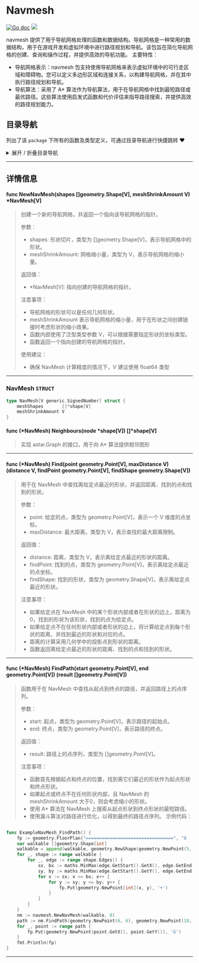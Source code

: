 # Navmesh

[![Go doc](https://img.shields.io/badge/go.dev-reference-brightgreen?logo=go&logoColor=white&style=flat)](https://pkg.go.dev/github.com/kercylan98/minotaur)
![](https://img.shields.io/badge/Email-kercylan@gmail.com-green.svg?style=flat)

navmesh 提供了用于导航网格处理的函数和数据结构。导航网格是一种常用的数据结构，用于在游戏开发和虚拟环境中进行路径规划和导航。该包旨在简化导航网格的创建、查询和操作过程，并提供高效的导航功能。
主要特性：
  - 导航网格表示：navmesh 包支持使用导航网格来表示虚拟环境中的可行走区域和障碍物。您可以定义多边形区域和连接关系，以构建导航网格，并在其中执行路径规划和导航。
  - 导航算法：采用了 A* 算法作为导航算法，用于在导航网格中找到最短路径或最优路径。这些算法使用启发式函数和代价评估来指导路径搜索，并提供高效的路径规划能力。


## 目录导航
列出了该 `package` 下所有的函数及类型定义，可通过目录导航进行快捷跳转 ❤️
<details>
<summary>展开 / 折叠目录导航</summary>


> 包级函数定义

|函数名称|描述
|:--|:--
|[NewNavMesh](#NewNavMesh)|创建一个新的导航网格，并返回一个指向该导航网格的指针。


> 类型定义

|类型|名称|描述
|:--|:--|:--
|`STRUCT`|[NavMesh](#struct_NavMesh)|暂无描述...

</details>


***
## 详情信息
#### func NewNavMesh(shapes []geometry.Shape[V], meshShrinkAmount V) *NavMesh[V]
<span id="NewNavMesh"></span>
> 创建一个新的导航网格，并返回一个指向该导航网格的指针。
> 
> 参数：
>   - shapes: 形状切片，类型为 []geometry.Shape[V]，表示导航网格中的形状。
>   - meshShrinkAmount: 网格缩小量，类型为 V，表示导航网格的缩小量。
> 
> 返回值：
>   - *NavMesh[V]: 指向创建的导航网格的指针。
> 
> 注意事项：
>   - 导航网格的形状可以是任何几何形状。
>   - meshShrinkAmount 表示导航网格的缩小量，用于在形状之间创建链接时考虑形状的缩小效果。
>   - 函数内部使用了泛型类型参数 V，可以根据需要指定形状的坐标类型。
>   - 函数返回一个指向创建的导航网格的指针。
> 
> 使用建议：
>   - 确保 NavMesh 计算精度的情况下，V 建议使用 float64 类型

***
<span id="struct_NavMesh"></span>
### NavMesh `STRUCT`

```go
type NavMesh[V generic.SignedNumber] struct {
	meshShapes       []*shape[V]
	meshShrinkAmount V
}
```
#### func (*NavMesh) Neighbours(node *shape[V])  []*shape[V]
> 实现 astar.Graph 的接口，用于向 A* 算法提供相邻图形
***
#### func (*NavMesh) Find(point geometry.Point[V], maxDistance V) (distance V, findPoint geometry.Point[V], findShape geometry.Shape[V])
> 用于在 NavMesh 中查找离给定点最近的形状，并返回距离、找到的点和找到的形状。
> 
> 参数：
>   - point: 给定的点，类型为 geometry.Point[V]，表示一个 V 维度的点坐标。
>   - maxDistance: 最大距离，类型为 V，表示查找的最大距离限制。
> 
> 返回值：
>   - distance: 距离，类型为 V，表示离给定点最近的形状的距离。
>   - findPoint: 找到的点，类型为 geometry.Point[V]，表示离给定点最近的点坐标。
>   - findShape: 找到的形状，类型为 geometry.Shape[V]，表示离给定点最近的形状。
> 
> 注意事项：
>   - 如果给定点在 NavMesh 中的某个形状内部或者在形状的边上，距离为 0，找到的形状为该形状，找到的点为给定点。
>   - 如果给定点不在任何形状内部或者形状的边上，将计算给定点到每个形状的距离，并找到最近的形状和对应的点。
>   - 距离的计算采用几何学中的投影点到形状的距离。
>   - 函数返回离给定点最近的形状的距离、找到的点和找到的形状。
***
#### func (*NavMesh) FindPath(start geometry.Point[V], end geometry.Point[V]) (result []geometry.Point[V])
> 函数用于在 NavMesh 中查找从起点到终点的路径，并返回路径上的点序列。
> 
> 参数：
>   - start: 起点，类型为 geometry.Point[V]，表示路径的起始点。
>   - end: 终点，类型为 geometry.Point[V]，表示路径的终点。
> 
> 返回值：
>   - result: 路径上的点序列，类型为 []geometry.Point[V]。
> 
> 注意事项：
>   - 函数首先根据起点和终点的位置，找到离它们最近的形状作为起点形状和终点形状。
>   - 如果起点或终点不在任何形状内部，且 NavMesh 的 meshShrinkAmount 大于0，则会考虑缩小的形状。
>   - 使用 A* 算法在 NavMesh 上搜索从起点形状到终点形状的最短路径。
>   - 使用漏斗算法对路径进行优化，以得到最终的路径点序列。
示例代码：
```go

func ExampleNavMesh_FindPath() {
	fp := geometry.FloorPlan{"=================================", "X                               X", "X                               X", "X                               X", "X                               X", "X                               X", "X                               X", "X                               X", "X                               X", "X                               X", "X                               X", "X                               X", "X                               X", "X                               X", "X                               X", "X                               X", "X                               X", "X                               X", "X                               X", "X                               X", "X                               X", "X                               X", "X                               X", "X                               X", "X                               X", "X                               X", "X                               X", "X                               X", "================================="}
	var walkable []geometry.Shape[int]
	walkable = append(walkable, geometry.NewShape(geometry.NewPoint(5, 5), geometry.NewPoint(15, 5), geometry.NewPoint(15, 15), geometry.NewPoint(5, 15)), geometry.NewShape(geometry.NewPoint(15, 5), geometry.NewPoint(25, 5), geometry.NewPoint(25, 15), geometry.NewPoint(15, 15)), geometry.NewShape(geometry.NewPoint(15, 15), geometry.NewPoint(25, 15), geometry.NewPoint(25, 25), geometry.NewPoint(15, 25)))
	for _, shape := range walkable {
		for _, edge := range shape.Edges() {
			sx, bx := maths.MinMax(edge.GetStart().GetX(), edge.GetEnd().GetX())
			sy, by := maths.MinMax(edge.GetStart().GetY(), edge.GetEnd().GetY())
			for x := sx; x <= bx; x++ {
				for y := sy; y <= by; y++ {
					fp.Put(geometry.NewPoint[int](x, y), '+')
				}
			}
		}
	}
	nm := navmesh.NewNavMesh(walkable, 0)
	path := nm.FindPath(geometry.NewPoint(6, 6), geometry.NewPoint(18, 24))
	for _, point := range path {
		fp.Put(geometry.NewPoint(point.GetX(), point.GetY()), 'G')
	}
	fmt.Println(fp)
}

```

***

